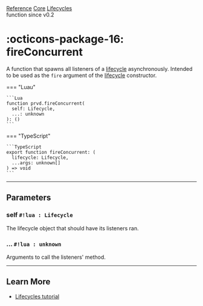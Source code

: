 <div class="ompdoc-reference-breadcrumbs">
<a href="../../../">Reference</a>
<a href="../../">Core</a>
<a href="../">Lifecycles</a>
</div>
<div class="ompdoc-reference-tags">
<span class="ompdoc-reference-highlight">function</span>
<span class="ompdoc-reference-since">since v0.2</span>
</div>

# :octicons-package-16: fireConcurrent

A function that spawns all listeners of a [lifecycle](../types/lifecycle.md)
asynchronously. Intended to be used as the `fire` argument of the
[lifecycle](../types/lifecycle.md) constructor.

=== "Luau"

    ```Lua
    function prvd.fireConcurrent(
      self: Lifecycle,
      ...: unknown
    ): ()
    ```

=== "TypeScript"

    ```TypeScript
    export function fireConcurrent: (
      lifecycle: Lifecycle,
      ...args: unknown[]
    ) => void
    ```

---

## Parameters

### self `#!lua : Lifecycle`

The lifecycle object that should have its listeners ran.

### ... `#!lua : unknown`

Arguments to call the listeners' method.

---

## Learn More

- [Lifecycles tutorial](../../../tutorials/fundamentals/lifecycles.md)
